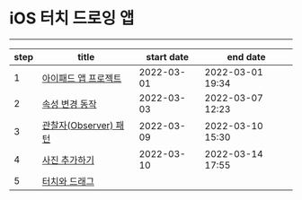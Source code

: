 # iOS 터치 드로잉 앱

---

| step | title                                    | start date | end date         |
| ---- | ---------------------------------------- | ---------- | ---------------- |
| 1    | [아이패드 앱 프로젝트](./docs/step1.md)  | 2022-03-01 | 2022-03-01 19:34 |
| 2    | [속성 변경 동작](./docs/step2.md)        | 2022-03-03 | 2022-03-07 12:23 |
| 3    | [관찰자(Observer) 패턴](./docs/step3.md) | 2022-03-09 | 2022-03-10 15:30 |
| 4    | [사진 추가하기](./docs/step4.md)         | 2022-03-10 | 2022-03-14 17:55 |
| 5    | [터치와 드래그](./docs/step5.md)         |            |                  |
